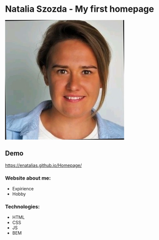 # Natalia Szozda - My first homepage
![Natalia](images/Natalia_Szozda.jpg)
## Demo
https://enatalias.github.io/Homepage/
### Website about me:
- Expirience
- Hobby

### Technologies:
- HTML
- CSS
- JS
- BEM
